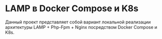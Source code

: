 # LAMP в Docker Compose и K8s

Данный проект представляет собой вариант локальной реализации архитектуры LAMP + Php-Fpm + Nginx посредством Docker Compose и K8s.
